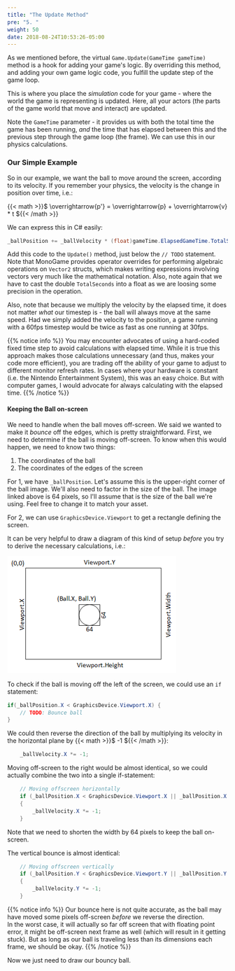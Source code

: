 ```yaml
---
title: "The Update Method"
pre: "5. "
weight: 50
date: 2018-08-24T10:53:26-05:00
---
```


As we mentioned before, the virtual `Game.Update(GameTime gameTime)` method is a hook for adding your game's logic.  By overriding this method, and adding your own game logic code, you fulfill the update step of the game loop.

This is where you place the _simulation_ code for your game - where the world the game is representing is updated.  Here, all your actors (the parts of the game world that move and interact) are updated.

Note the `GameTime` parameter - it provides us with both the total time the game has been running, _and_ the time that has elapsed between this and the previous step through the game loop (the frame).  We can use this in our physics calculations.

### Our Simple Example
So in our example, we want the ball to move around the screen, according to its velocity.  If you remember your physics, the velocity is the change in position over time, i.e.:

{{< math >}}$ 
\overrightarrow{p'} = \overrightarrow{p} + \overrightarrow{v} * t
${{< /math >}}

We can express this in C# easily:

```csharp
_ballPosition += _ballVelocity * (float)gameTime.ElapsedGameTime.TotalSeconds;
```

Add this code to the `Update()` method, just below the `// TODO` statement.  Note that MonoGame provides operator overrides for performing algebraic operations on `Vector2` structs, which makes writing expressions involving vectors very much like the mathematical notation.  Also, note again that we have to cast the double `TotalSeconds` into a float as we are loosing some precision in the operation.

Also, note that because we multiply the velocity by the elapsed time, it does not matter _what_ our timestep is - the ball will always move at the same speed.  Had we simply added the velocity to the position, a game running with a 60fps timestep would be twice as fast as one running at 30fps.

{{% notice info %}}
You may encounter advocates of using a hard-coded fixed time step to avoid calculations with elapsed time.  While it is true this approach makes those calculations unnecessary (and thus, makes your code more efficient), you are trading off the ability of your game to adjust to different monitor refresh rates.  In cases where your hardware is constant (i.e. the Nintendo Entertainment System), this was an easy choice.  But with computer games, I would advocate for always calculating with the elapsed time.
{{% /notice %}}

#### Keeping the Ball on-screen
We need to handle when the ball moves off-screen.  We said we wanted to make it _bounce_ off the edges, which is pretty straightforward.  First, we need to determine if the ball is moving off-screen.  To know when this would happen, we need to know two things:

1. The coordinates of the ball
2. The coordinates of the edges of the screen

For 1, we have `_ballPosition`.  Let's assume this is the upper-right corner of the ball image.  We'll also need to factor in the size of the ball.  The image linked above is 64 pixels, so I'll assume that is the size of the ball we're using.  Feel free to change it to match your asset.

For 2, we can use `GraphicsDevice.Viewport` to get a rectangle defining the screen.

It can be very helpful to draw a diagram of this kind of setup _before_ you try to derive the necessary calculations, i.e.:

![A diagram of the game](/images/1.5.1.png)

To check if the ball is moving off the left of the screen, we could use an `if` statement:

```csharp
if(_ballPosition.X < GraphicsDevice.Viewport.X) {
    // TODO: Bounce ball
}
```

We could then reverse the direction of the ball by multiplying its velocity in the horizontal plane by {{< math >}}$ -1 ${{< /math >}}:

```csharp
    _ballVelocity.X *= -1;
```

Moving off-screen to the right would be almost identical, so we could actually combine the two into a single if-statement:

```csharp
    // Moving offscreen horizontally
    if (_ballPosition.X < GraphicsDevice.Viewport.X || _ballPosition.X > GraphicsDevice.Viewport.Width - 64)
    {
        _ballVelocity.X *= -1;    
    }
```

Note that we need to shorten the width by 64 pixels to keep the ball on-screen.

The vertical bounce is almost identical:

```csharp
    // Moving offscreen vertically
    if (_ballPosition.Y < GraphicsDevice.Viewport.Y || _ballPosition.Y > GraphicsDevice.Viewport.Height - 64)
    {
        _ballVelocity.Y *= -1;
    }
```

{{% notice info %}}
Our bounce here is not quite accurate, as the ball may have moved some pixels off-screen _before_ we reverse the direction.  
In the worst case, it will actually so far off screen that with floating point error, it might be off-screen next frame as well (which will result in it getting stuck).  But as long as our ball is traveling less than its dimensions each frame, we should be okay.
{{% /notice %}}

Now we just need to draw our bouncy ball.